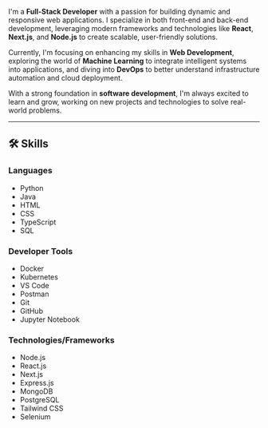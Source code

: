 I'm a **Full-Stack Developer** with a passion for building dynamic and responsive web applications. I specialize in both front-end and back-end development, leveraging modern frameworks and technologies like **React**, **Next.js**, and **Node.js** to create scalable, user-friendly solutions.

Currently, I'm focusing on enhancing my skills in **Web Development**, exploring the world of **Machine Learning** to integrate intelligent systems into applications, and diving into **DevOps** to better understand infrastructure automation and cloud deployment.

With a strong foundation in **software development**, I'm always excited to learn and grow, working on new projects and technologies to solve real-world problems.

---

## 🛠 Skills
### Languages
- Python
- Java
- HTML
- CSS
- TypeScript
- SQL

### Developer Tools
- Docker
- Kubernetes
- VS Code
- Postman
- Git
- GitHub
- Jupyter Notebook

### Technologies/Frameworks
- Node.js
- React.js
- Next.js
- Express.js
- MongoDB
- PostgreSQL
- Tailwind CSS
- Selenium
